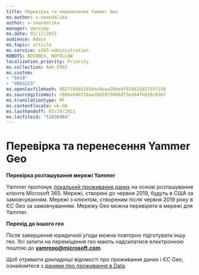 ```yaml
---
title: Перевірка та перенесення Yammer Geo
ms.author: v-smandalika
author: v-smandalika
manager: dansimp
ms.date: 03/17/2021
audience: Admin
ms.topic: article
ms.service: o365-administration
ROBOTS: NOINDEX, NOFOLLOW
localization_priority: Priority
ms.collection: Adm_O365
ms.custom:
- "8419"
- "9003223"
ms.openlocfilehash: 89271956b1858ac0eaa20be4f929625d2755f158
ms.sourcegitcommit: c08bed4071baa3bb5879496df3ed44fb828c8367
ms.translationtype: MT
ms.contentlocale: uk-UA
ms.lasthandoff: 03/19/2021
ms.locfileid: "51036984"
---
```

# <a name="checking-and-moving-yammer-geo"></a>Перевірка та перенесення Yammer Geo

**Перевірка розташування мережі Yammer**

Yammer пропонує [локальний проживання даних](https://docs.microsoft.com/yammer/manage-security-and-compliance/data-residency) на основі розташування клієнта Microsoft 365. Мережі, створені до червня 2019, будуть в США за замовчуванням. Мережі з клієнтом, створеним після червня 2019 року в ЄС Geo за замовчуванням. Мережу Geo можна перевіряти в мережі для Yammer.

**Перехід до іншого гео**

Після завершення юридичної угоди можна повторно підготувати іншу гео. Усі запити на переміщення гео мають надсилатися електронною поштою до **yamrepo@microsoft.com**.

Щоб отримати докладніші відомості про проживання даних і ЄС Geo, ознайомтеся з [даними про проживання в Data](https://docs.microsoft.com/yammer/manage-security-and-compliance/data-residency).

